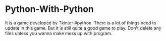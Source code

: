 # Python-With-Python
It is a game developed by Tkinter #python.
There is a lot of things need to update in this game. But it is still quite a good game to play.
Don't delete any files unless you wanna make mess up with program.
